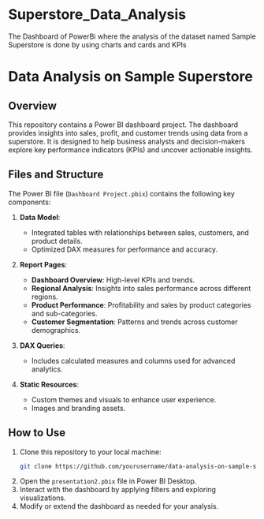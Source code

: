 # Superstore_Data_Analysis
The Dashboard of PowerBi where the analysis of the dataset named Sample Superstore is done by using charts and cards and KPIs

# Data Analysis on Sample Superstore

## Overview
This repository contains a Power BI dashboard project. The dashboard provides insights into sales, profit, and customer trends using data from a superstore. It is designed to help business analysts and decision-makers explore key performance indicators (KPIs) and uncover actionable insights.


## Files and Structure
The Power BI file (`Dashboard Project.pbix`) contains the following key components:

1. **Data Model**:
   - Integrated tables with relationships between sales, customers, and product details.
   - Optimized DAX measures for performance and accuracy.

2. **Report Pages**:
   - **Dashboard Overview**: High-level KPIs and trends.
   - **Regional Analysis**: Insights into sales performance across different regions.
   - **Product Performance**: Profitability and sales by product categories and sub-categories.
   - **Customer Segmentation**: Patterns and trends across customer demographics.

3. **DAX Queries**:
   - Includes calculated measures and columns used for advanced analytics.

4. **Static Resources**:
   - Custom themes and visuals to enhance user experience.
   - Images and branding assets.
  
  ## How to Use
1. Clone this repository to your local machine:
   ```bash
   git clone https://github.com/yourusername/data-analysis-on-sample-superstore.git
   ```
2. Open the `presentation2.pbix` file in Power BI Desktop.
3. Interact with the dashboard by applying filters and exploring visualizations.
4. Modify or extend the dashboard as needed for your analysis.
